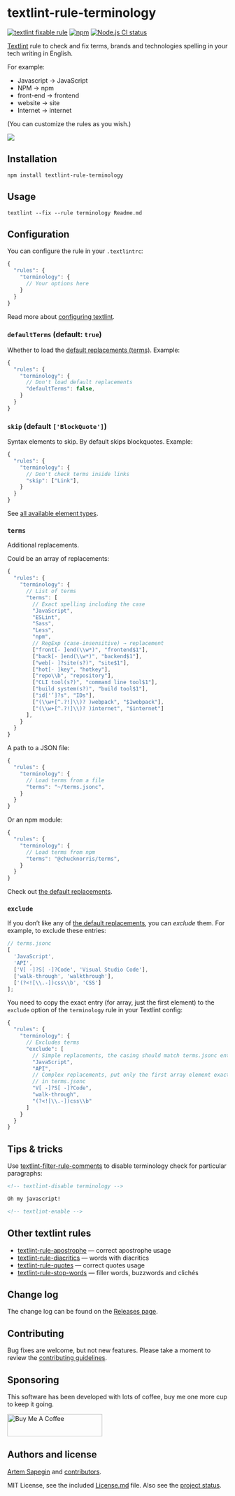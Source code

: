 # textlint-rule-terminology

[![textlint fixable rule](https://img.shields.io/badge/textlint-fixable-green.svg?style=social)](https://textlint.github.io/) [![npm](https://img.shields.io/npm/v/textlint-rule-terminology.svg)](https://www.npmjs.com/package/textlint-rule-terminology) [![Node.js CI status](https://github.com/sapegin/textlint-rule-terminology/workflows/Node.js%20CI/badge.svg)](https://github.com/sapegin/textlint-rule-terminology/actions)

[Textlint](https://github.com/textlint/textlint) rule to check and fix terms, brands and technologies spelling in your tech writing in English.

For example:

- Javascript → JavaScript
- NPM → npm
- front-end → frontend
- website → site
- Internet → internet

(You can customize the rules as you wish.)

![](https://d3vv6lp55qjaqc.cloudfront.net/items/1p0s3e2p1U1m1r3N2Q41/terminology.png)

## Installation

```shell
npm install textlint-rule-terminology
```

## Usage

```shell
textlint --fix --rule terminology Readme.md
```

## Configuration

You can configure the rule in your `.textlintrc`:

```js
{
  "rules": {
    "terminology": {
      // Your options here
    }
  }
}
```

Read more about [configuring textlint](https://github.com/textlint/textlint/blob/master/docs/configuring.md).

### `defaultTerms` (default: `true`)

Whether to load the [default replacements (terms)](./terms.jsonc). Example:

```js
{
  "rules": {
    "terminology": {
      // Don't load default replacements
      "defaultTerms": false,
    }
  }
}
```

### `skip` (default `['BlockQuote']`)

Syntax elements to skip. By default skips blockquotes. Example:

```js
{
  "rules": {
    "terminology": {
      // Don't check terms inside links
      "skip": ["Link"],
    }
  }
}
```

See [all available element types](https://github.com/textlint/textlint/blob/master/packages/%40textlint/ast-node-types/src/ASTNodeTypes.ts).

### `terms`

Additional replacements.

Could be an array of replacements:

```js
{
  "rules": {
    "terminology": {
      // List of terms
      "terms": [
        // Exact spelling including the case
        "JavaScript",
        "ESLint",
        "Sass",
        "Less",
        "npm",
        // RegExp (case-insensitive) → replacement
        ["front[- ]end(\\w*)", "frontend$1"],
        ["back[- ]end(\\w*)", "backend$1"],
        ["web[- ]?site(s?)", "site$1"],
        ["hot[- ]key", "hotkey"],
        ["repo\\b", "repository"],
        ["CLI tool(s?)", "command line tool$1"],
        ["build system(s?)", "build tool$1"],
        ["id['’]?s", "IDs"],
        ["(\\w+[^.?!]\\)? )webpack", "$1webpack"],
        ["(\\w+[^.?!]\\)? )internet", "$internet"]
      ],
    }
  }
}
```

A path to a JSON file:

```js
{
  "rules": {
    "terminology": {
      // Load terms from a file
      "terms": "~/terms.jsonc",
    }
  }
}
```

Or an npm module:

```js
{
  "rules": {
    "terminology": {
      // Load terms from npm
      "terms": "@chucknorris/terms",
    }
  }
}
```

Check out [the default replacements](./terms.jsonc).

### `exclude`

If you don’t like any of [the default replacements](./terms.jsonc), you can _exclude_ them. For example, to exclude these entries:

```js
// terms.jsonc
[
  'JavaScript',
  'API',
  ['V[ -]?S[ -]?Code', 'Visual Studio Code'],
  ['walk-through', 'walkthrough'],
  ['(?<![\\.-])css\\b', 'CSS']
];
```

You need to copy the exact entry (for array, just the first element) to the `exclude` option of the `terminology` rule in your Textlint config:

```js
{
  "rules": {
    "terminology": {
      // Excludes terms
      "exclude": [
        // Simple replacements, the casing should match terms.jsonc entry
        "JavaScript",
        "API",
        // Complex replacements, put only the first array element exactly as
        // in terms.jsonc
        "V[ -]?S[ -]?Code",
        "walk-through",
        "(?<![\\.-])css\\b"
      ]
    }
  }
}
```

## Tips & tricks

Use [textlint-filter-rule-comments](https://github.com/textlint/textlint-filter-rule-comments) to disable terminology check for particular paragraphs:

```markdown
<!-- textlint-disable terminology -->

Oh my javascript!

<!-- textlint-enable -->
```

## Other textlint rules

- [textlint-rule-apostrophe](https://github.com/sapegin/textlint-rule-apostrophe) — correct apostrophe usage
- [textlint-rule-diacritics](https://github.com/sapegin/textlint-rule-diacritics) — words with diacritics
- [textlint-rule-quotes](https://github.com/sapegin/textlint-rule-quotes) — correct quotes usage
- [textlint-rule-stop-words](https://github.com/sapegin/textlint-rule-stop-words) — filler words, buzzwords and clichés

## Change log

The change log can be found on the [Releases page](https://github.com/sapegin/textlint-rule-terminology/releases).

## Contributing

Bug fixes are welcome, but not new features. Please take a moment to review the [contributing guidelines](Contributing.md).

## Sponsoring

This software has been developed with lots of coffee, buy me one more cup to keep it going.

<a href="https://www.buymeacoffee.com/sapegin" target="_blank"><img src="https://cdn.buymeacoffee.com/buttons/lato-orange.png" alt="Buy Me A Coffee" height="51" width="217" ></a>

## Authors and license

[Artem Sapegin](https://sapegin.me) and [contributors](https://github.com/sapegin/textlint-rule-terminology/graphs/contributors).

MIT License, see the included [License.md](License.md) file. Also see the [project status](https://github.com/sapegin/textlint-rule-terminology/discussions/65).
